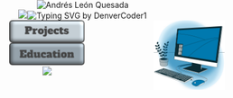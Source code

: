 <!DOCTYPE html>
<html lang="es">
<head>
    <meta charset="UTF-8">
    <meta name="viewport" content="width=device-width, initial-scale=1.0">
</head>
<body style="margin: 0; padding: 0;">
    <div align="center" style="margin-bottom: -20px>
        <a
            <img src="https://git.io/typing-svg"><img src="https://readme-typing-svg.demolab.com?font=Anton&size=24&pause=1000&color=F7F7F7&center=true&vCenter=true&repeat=false&width=435&lines=Andr%C3%A9s+Le%C3%B3n+Quesada;PORTFOLIO" alt="Andrés León Quesada" />
        </a>
    </div>
    <div align="center" style="margin-bottom: -20px>
        <a href="https://github.com/DenverCoder1/readme-typing-svg">
            <img src="https://readme-typing-svg.herokuapp.com?font=Time+New+Roman&color=red&size=25&center=true&vCenter=true&width=600&height=100&lines=Hi+👋;Materials+Science+and+Engineering+Student;Aeronautical+Maintenance+Technician+(AMT);Freelance+Artist"></a><!--horizontal divider(gradiant)--><img src="https://user-images.githubusercontent.com/73097560/115834477-dbab4500-a447-11eb-908a-139a6edaec5c.gif" alt="Typing SVG by DenverCoder1">
        </a>
        <div align="center">
        <img src="/img/Compu.svg" width="25%" align="right" />
        </div>
    <div align="center">
        <a href="enlace/al/repositorio">
        <img src="/img/Project-boton.svg" height="40" align="center" />
        </a>
        </div>
    <div align="center">
        <a
        <img src=" " height="40" align="center" alt="ESPACIO ENTRE BOTONES" />
        </a>
        </div>
    <div align="center">
        <a href="enlace/aL/repositorio">
        <img src="/img/Education-boton.svg" height="40" align="center" />
        </a>
        </div>
    <div align="center">
        <a
        <img src="/img/Espacio" height="40" align="center" alt="ESPACIO ENTRE BOTONES" />
        </a>
        </div>
    <div align="center">
        <a href="https://github.com/AnLeQu/Bitacora-de-Estudio">
        <img src="/img/Bitácora-boton.svg" height="40" align="center" />
        </a>
        </div>
</body>

</html>
